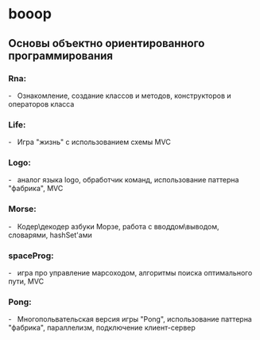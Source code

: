 # booop
<h2> Основы объектно ориентированного программирования </h1>
<h3> Rna: </h2>
- &nbsp; Ознакомление, создание классов и методов, конструкторов и операторов класса
<br>
<h3> Life: </h2>
- &nbsp; Игра "жизнь" с использованием схемы MVC
<br>
<h3> Logo: </h2>
- &nbsp; аналог языка logo, обработчик команд, использование паттерна "фабрика", MVC
<br>
<h3> Morse: </h2>
- &nbsp; Кодер\декодер азбуки Морзе, работа с вводдом\выводом, словарями, hashSet'ами
<br>
<h3> spaceProg: </h2>
- &nbsp;  игра про управление марсоходом, алгоритмы поиска оптимального пути, MVC
<br>
<h3> Pong: </h2>
- &nbsp; Многопольвательская версия игры "Pong", использование паттерна "фабрика", параллелизм, подключение клиент-сервер
